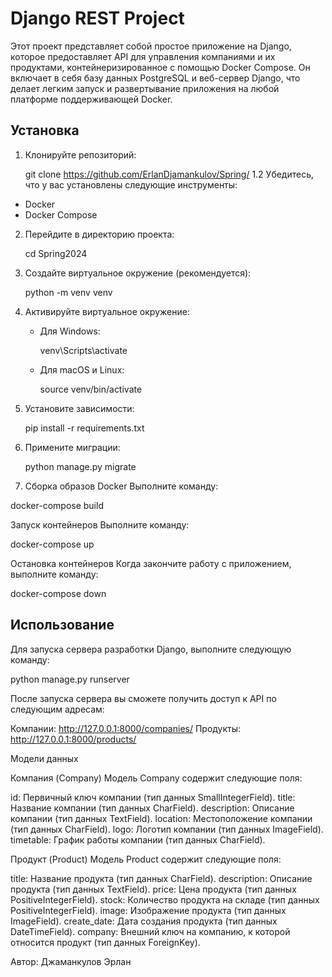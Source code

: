 # Django REST Project
Этот проект представляет собой простое приложение на Django, которое предоставляет API для управления компаниями и их продуктами,
контейнеризированное с помощью Docker Compose. Он включает в себя базу данных PostgreSQL и веб-сервер Django, что делает легким запуск и развертывание приложения на любой платформе поддерживающей Docker.
## Установка
1. Клонируйте репозиторий:

    git clone https://github.com/ErlanDjamankulov/Spring/
1.2 Убедитесь, что у вас установлены следующие инструменты:
- Docker
- Docker Compose
    
2. Перейдите в директорию проекта:

    cd Spring2024

3. Создайте виртуальное окружение (рекомендуется):

    python -m venv venv

4. Активируйте виртуальное окружение:

    - Для Windows:
       
        venv\Scripts\activate  

    - Для macOS и Linux:
        
        source venv/bin/activate
        
5. Установите зависимости:
  
    pip install -r requirements.txt
    
6. Примените миграции:
   
    python manage.py migrate
7. Сборка образов Docker
Выполните команду:

docker-compose build

Запуск контейнеров
Выполните команду:

docker-compose up

Остановка контейнеров
Когда закончите работу с приложением, выполните команду:

docker-compose down
    

## Использование

Для запуска сервера разработки Django, выполните следующую команду:

python manage.py runserver

После запуска сервера вы сможете получить доступ к API по следующим адресам:

Компании: http://127.0.0.1:8000/companies/
Продукты: http://127.0.0.1:8000/products/

Модели данных

Компания (Company)
Модель Company содержит следующие поля:

id: Первичный ключ компании (тип данных SmallIntegerField).
title: Название компании (тип данных CharField).
description: Описание компании (тип данных TextField).
location: Местоположение компании (тип данных CharField).
logo: Логотип компании (тип данных ImageField).
timetable: График работы компании (тип данных CharField).

Продукт (Product)
Модель Product содержит следующие поля:

title: Название продукта (тип данных CharField).
description: Описание продукта (тип данных TextField).
price: Цена продукта (тип данных PositiveIntegerField).
stock: Количество продукта на складе (тип данных PositiveIntegerField).
image: Изображение продукта (тип данных ImageField).
create_date: Дата создания продукта (тип данных DateTimeField).
company: Внешний ключ на компанию, к которой относится продукт (тип данных ForeignKey).

Автор: Джаманкулов Эрлан
